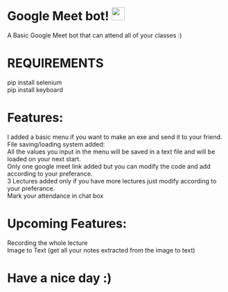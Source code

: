 # Google Meet bot! <img src="https://raw.githubusercontent.com/MartinHeinz/MartinHeinz/master/wave.gif" width="30px">

A Basic Google Meet bot that can attend all of your classes :)

# REQUIREMENTS
pip install selenium <br /> pip install keyboard
 
# Features:
I added a basic menu if you want to make an exe and send it to your friend.<br />
File saving/loading system added:<br />
All the values you input in the menu will be saved in a text file and will be loaded on your next start.<br />
Only one google meet link added but you can modify the code and add according to your preferance.<br />
3 Lectures added only if you have more lectures just modify according to your preferance.<br />
Mark your attendance in chat box

# Upcoming Features:
Recording the whole lecture<br />
Image to Text (get all your notes extracted from the image to text)

# Have a nice day :)

